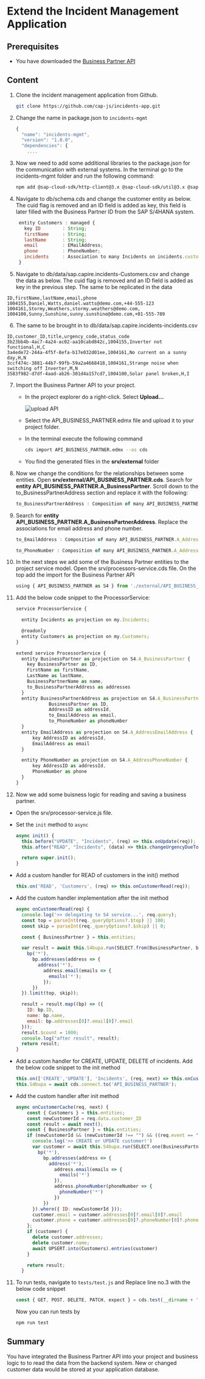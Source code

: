 # Extend the Incident Management Application

## Prerequisites

* You have downloaded the [Business Partner API](../prepare/explore-apis-and-events/README.md)

  
## Content

1. Clone the incident management application from Github. 
   
   ```bash
   git clone https://github.com/cap-js/incidents-app.git
   ```

2.  Change the name in package.json to `incidents-mgmt`
    
    ```js
    {
      "name": "incidents-mgmt",
      "version": "1.0.0",
      "dependencies": {
        ....
    ```
3. Now we need to add some additional libraries to the package.json for the communication with external systems. In the terminal go to the incidents-mgmt folder and run the following command:  
   
   ```bash
   npm add @sap-cloud-sdk/http-client@3.x @sap-cloud-sdk/util@3.x @sap-cloud-sdk/connectivity@3.x @sap-cloud-sdk/resilience@3.x
   ```

4. Navigate to db/schema.cds and change the customer entity as below. The cuid flag is removed and an ID field is added as key, this field is later filled with the Business Partner ID from the SAP S/4HANA system.

   ```js
    entity Customers : managed {
      key ID        : String;
      firstName     : String;
      lastName      : String;
      email         : EMailAddress;
      phone         : PhoneNumber;
      incidents     : Association to many Incidents on incidents.customer = $self;
    }
   ```

5. Navigate to db/data/sap.capire.incidents-Customers.csv and change the data as below. The cuid flag is removed and an ID field is added as key in the previous step. The same to be replicated in the data

  ```csv
  ID,firstName,lastName,email,phone
  1004155,Daniel,Watts,daniel.watts@demo.com,+44-555-123
  1004161,Stormy,Weathers,stormy.weathers@demo.com,
  1004100,Sunny,Sunshine,sunny.sunshine@demo.com,+01-555-789
  ```

6. The same to be brought in to db/data/sap.capire.incidents-incidents.csv

  ```csv
  ID,customer_ID,title,urgency_code,status_code
  3b23bb4b-4ac7-4a24-ac02-aa10cabd842c,1004155,Inverter not functional,H,C
  3a4ede72-244a-4f5f-8efa-b17e032d01ee,1004161,No current on a sunny day,H,N
  3ccf474c-3881-44b7-99fb-59a2a4668418,1004161,Strange noise when switching off Inverter,M,N
  3583f982-d7df-4aad-ab26-301d4a157cd7,1004100,Solar panel broken,H,I
  ```

7. Import the Business Partner API to your project.
   * In the project explorer do a right-click. Select **Upload...**

     ![upload API](./images/upload-api.png)

   * Select the API_BUSINESS_PARTNER.edmx file and upload it to your project folder.
   * In the terminal execute the following command
  
      ```bash
      cds import API_BUSINESS_PARTNER.edmx --as cds
      ```
   * You find the generated files in the **srv/external** folder 

8. Now we change the conditions for the relationships between some entities. Open **srv/external/API_BUSINESS_PARTNER.cds**. Search for **entity API_BUSINESS_PARTNER.A_BusinessPartner**. Scroll down to the to_BusinessPartnerAddress section and replace it with the following:

    ```js
    to_BusinessPartnerAddress : Composition of many API_BUSINESS_PARTNER.A_BusinessPartnerAddress on to_BusinessPartnerAddress.BusinessPartner = BusinessPartner;
    ```

9. Search for **entity API_BUSINESS_PARTNER.A_BusinessPartnerAddress**. Replace the associations for email address and phone number.

    ```js
    to_EmailAddress : Composition of many API_BUSINESS_PARTNER.A_AddressEmailAddress on to_EmailAddress.AddressID = AddressID;

    to_PhoneNumber : Composition of many API_BUSINESS_PARTNER.A_AddressPhoneNumber on to_PhoneNumber.AddressID = AddressID;
    ```

10. In the next steps we add some of the Business Partner entities to the project service model. Open the  srv/processors-service.cds file. On the top add the import for the Business Partner API

    ```js
    using { API_BUSINESS_PARTNER as S4 } from './external/API_BUSINESS_PARTNER';
    ```

11. Add the below code snippet to the ProcessorService: 

    ```js
    service ProcessorService {

      entity Incidents as projection on my.Incidents;

      @readonly
      entity Customers as projection on my.Customers;
    }
    
    extend service ProcessorService {
      entity BusinessPartner as projection on S4.A_BusinessPartner {
        key BusinessPartner as ID,
        FirstName as firstName,
        LastName as lastName,
        BusinessPartnerName as name,
        to_BusinessPartnerAddress as addresses
      }
      entity BusinessPartnerAddress as projection on S4.A_BusinessPartnerAddress {
                BusinessPartner as ID,
                AddressID as addressId,
                to_EmailAddress as email,
                to_PhoneNumber as phoneNumber
      }
      entity EmailAddress as projection on S4.A_AddressEmailAddress {
          key AddressID as addressId,
          EmailAddress as email
      }

      entity PhoneNumber as projection on S4.A_AddressPhoneNumber {
          key AddressID as addressId,
          PhoneNumber as phone
      }
    }
    ```

10. Now we add some buisness logic for reading and saving a business partner. 
   * Open the srv/processor-service.js file. 
   * Set the `init` method to `async` 
  
      ```js
      async init() {
        this.before("UPDATE", "Incidents", (req) => this.onUpdate(req));
        this.after("READ", "Incidents", (data) => this.changeUrgencyDueToSubject(data));

        return super.init();
      }
      ```
   * Add a custom handler for READ of customers in the init() method 
      
      ```js
      this.on('READ', 'Customers', (req) => this.onCustomerRead(req));
      ```

  * Add the custom handler implementation after the init method
      ```js
      async onCustomerRead(req) {
        console.log('>> delegating to S4 service...', req.query);
        const top = parseInt(req._queryOptions?.$top) || 100;
        const skip = parseInt(req._queryOptions?.$skip) || 0;

        const { BusinessPartner } = this.entities;

        var result = await this.S4bupa.run(SELECT.from(BusinessPartner, bp => {
          bp('*'),
            bp.addresses(address => {
              address('*'),
                address.email(emails => {
                  emails('*');
                });
            })
        }).limit(top, skip));

        result = result.map((bp) => ({
          ID: bp.ID,
          name: bp.name,
          email: bp.addresses[0]?.email[0]?.email
        }));
        result.$count = 1000;
        console.log("after result", result);
        return result;
      }
      
    ```

*  Add a custom handler for CREATE, UPDATE, DELETE of incidents. Add the below code snippet to the init method

    ```js
    this.on(['CREATE','UPDATE'], 'Incidents', (req, next) => this.onCustomerCache(req, next));
    this.S4bupa = await cds.connect.to('API_BUSINESS_PARTNER');
    ```
* Add the custom handler after init method
  ```js
  async onCustomerCache(req, next) {
      const { Customers } = this.entities;
      const newCustomerId = req.data.customer_ID
      const result = await next();
      const { BusinessPartner } = this.entities;
      if (newCustomerId && (newCustomerId !== "") && ((req.event == "CREATE") || (req.event == "UPDATE"))) {
        console.log('>> CREATE or UPDATE customer!')
        var customer = await this.S4bupa.run(SELECT.one(BusinessPartner, bp => {
          bp('*'),
            bp.addresses(address => {
              address('*'),
                address.email(emails => {
                  emails('*')
                }),
                address.phoneNumber(phoneNumber => {
                  phoneNumber('*')
                })
            })
        }).where({ ID: newCustomerId }));
        customer.email = customer.addresses[0]?.email[0]?.email
        customer.phone = customer.addresses[0]?.phoneNumber[0]?.phone
      };
      if (customer) {
        delete customer.addresses;
        delete customer.name;
        await UPSERT.into(Customers).entries(customer)
      }

      return result;
    }

    ```

11. To run tests, navigate to `tests/test.js` and  Replace line no.3 with the below code snippet

    ```js
    const { GET, POST, DELETE, PATCH, expect } = cds.test(__dirname + '../../', '--with-mocks');
    ```

    Now you can run tests by

    ```sh
    npm run test
    ```

 ## Summary
 You have integrated the Business Partner API into your project and business logic to to read the data from the backend system. New or changed customer data would be stored at your application database.


   

